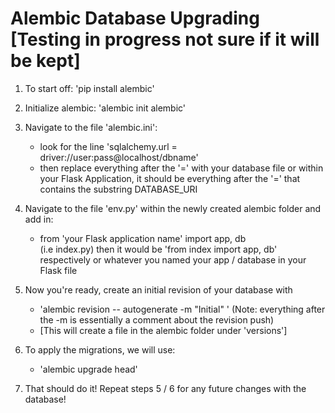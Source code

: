 # Alembic Database Upgrading [Testing in progress not sure if it will be kept] 
1) To start off: 'pip install alembic' 
2) Initialize alembic: 'alembic init alembic' 

3) Navigate to the file 'alembic.ini': 
    - look for the line 'sqlalchemy.url = driver://user:pass@localhost/dbname' 
    - then replace everything after the '=' with your database file or within your Flask Application, it should be everything after the '=' that contains the substring DATABASE_URI 

4) Navigate to the file 'env.py' within the newly created alembic folder and add in: 
    - from 'your Flask application name' import app, db  
        (i.e index.py) then it would be 'from index import app, db' respectively or whatever you named your app / database in your Flask file 

5) Now you're ready, create an initial revision of your database with 
    - 'alembic revision -- autogenerate -m "Initial" ' (Note: everything after the -m is essentially a comment about the revision push)
    - [This will create a file in the alembic folder under 'versions']

6) To apply the migrations, we will use: 
    - 'alembic upgrade head' 

7) That should do it! Repeat steps 5 / 6 for any future changes with the database! 